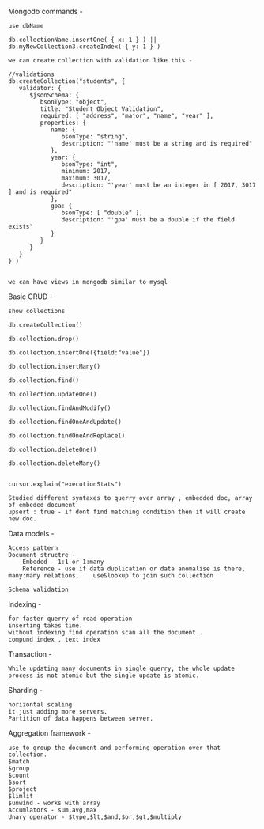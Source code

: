 Mongodb commands - 

	use dbName

	db.collectionName.insertOne( { x: 1 } ) || db.myNewCollection3.createIndex( { y: 1 } )
	
	we can create collection with validation like this - 
	
	//validations
	db.createCollection("students", {
	   validator: {
		  $jsonSchema: {
			 bsonType: "object",
			 title: "Student Object Validation",
			 required: [ "address", "major", "name", "year" ],
			 properties: {
				name: {
				   bsonType: "string",
				   description: "'name' must be a string and is required"
				},
				year: {
				   bsonType: "int",
				   minimum: 2017,
				   maximum: 3017,
				   description: "'year' must be an integer in [ 2017, 3017 ] and is required"
				},
				gpa: {
				   bsonType: [ "double" ],
				   description: "'gpa' must be a double if the field exists"
				}
			 }
		  }
	   }
	} )
	
	
	we can have views in mongodb similar to mysql


Basic CRUD -
	
	show collections
	
	db.createCollection()
	
	db.collection.drop()
	
	db.collection.insertOne({field:"value"})
	
	db.collection.insertMany()
	
	db.collection.find()
	
	db.collection.updateOne()
	
	db.collection.findAndModify()
	
	db.collection.findOneAndUpdate()
	
	db.collection.findOneAndReplace()
	
	db.collection.deleteOne()
	
	db.collection.deleteMany()
	
	
	cursor.explain("executionStats") 
	
	Studied different syntaxes to querry over array , embedded doc, array of embeded document
	upsert : true - if dont find matching condition then it will create new doc.
	
	
	
	
Data models - 

	Access pattern
	Document structre - 
		Embeded - 1:1 or 1:many
		Reference - use if data duplication or data anomalise is there, many:many relations, 	use&lookup to join such collection
	
	Schema validation
	
Indexing -

	for faster querry of read operation
	inserting takes time.
	without indexing find operation scan all the document .
	compund index , text index
	

Transaction -

	While updating many documents in single querry, the whole update process is not atomic but the single update is atomic.
	
Sharding - 

	horizontal scaling
	it just adding more servers.
	Partition of data happens between server.
	
	
Aggregation framework -

	use to group the document and performing operation over that collection.
	$match 
	$group
	$count 
	$sort
	$project
	$limlit
	$unwind - works with array
	Accumlators - sum,avg,max
	Unary operator - $type,$lt,$and,$or,$gt,$multiply
	
